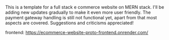 This is a template for a full stack e commerce website on MERN stack. I'll be adding new updates gradually to make it even more user friendly.
The payment gateway handling is still not functional yet, apart from that most aspects are covered.
Suggestions and criticisms appreciated!

frontend: https://ecommerce-website-proto-frontend.onrender.com/
